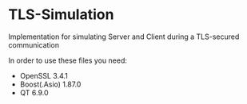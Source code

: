 # TLS-Simulation
Implementation for simulating Server and Client during a TLS-secured communication

In order to use these files you need:
- OpenSSL 3.4.1
- Boost(.Asio) 1.87.0
- QT 6.9.0

  
